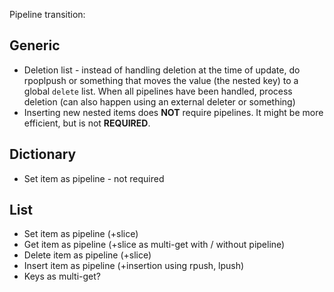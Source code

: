 Pipeline transition:
## Generic
* Deletion list - instead of handling deletion at the time of update, do rpoplpush or something that moves the value (the nested key) to a global `delete` list. When all pipelines have been handled, process deletion (can also happen using an external deleter or something)
* Inserting new nested items does **NOT** require pipelines. It might be more efficient, but is not **REQUIRED**.

## Dictionary
* Set item as pipeline - not required

## List
* Set item as pipeline (+slice)
* Get item as pipeline (+slice as multi-get with / without pipeline)
* Delete item as pipeline (+slice)
* Insert item as pipeline (+insertion using rpush, lpush)
* Keys as multi-get?